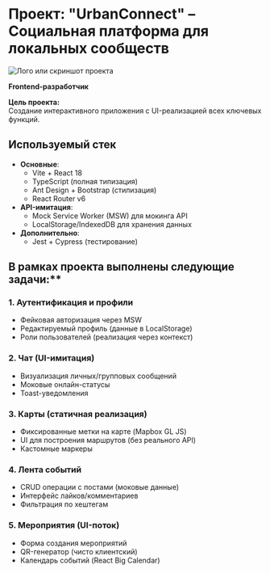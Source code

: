# Проект: "UrbanConnect" – Социальная платформа для локальных сообществ

![Лого или скриншот проекта](public/screenshot.jpg)

**Frontend-разработчик**

**Цель проекта:**  
Создание интерактивного приложения c UI-реализацией всех ключевых функций.

## Используемый стек

- **Основные**: 
  - Vite + React 18
  - TypeScript (полная типизация)
  - Ant Design + Bootstrap (стилизация)
  - React Router v6
- **API-имитация**:
  - Mock Service Worker (MSW) для мокинга API
  - LocalStorage/IndexedDB для хранения данных
- **Дополнительно**:
  - Jest + Cypress (тестирование)

## В рамках проекта выполнены следующие задачи:**

### 1. Аутентификация и профили
- Фейковая авторизация через MSW
- Редактируемый профиль (данные в LocalStorage)
- Роли пользователей (реализация через контекст)

### 2. Чат (UI-имитация)
- Визуализация личных/групповых сообщений
- Моковые онлайн-статусы
- Toast-уведомления

### 3. Карты (статичная реализация)
- Фиксированные метки на карте (Mapbox GL JS)
- UI для построения маршрутов (без реального API)
- Кастомные маркеры

### 4. Лента событий
- CRUD операции с постами (моковые данные)
- Интерфейс лайков/комментариев
- Фильтрация по хештегам

### 5. Мероприятия (UI-поток)
- Форма создания мероприятий
- QR-генератор (чисто клиентский)
- Календарь событий (React Big Calendar)

<!-- **Результат:**

- Полноценное SPA-приложение
- 100% покрытие ключевой бизнес-логики тестами -->

<!-- ### Демонстрация проекта:


